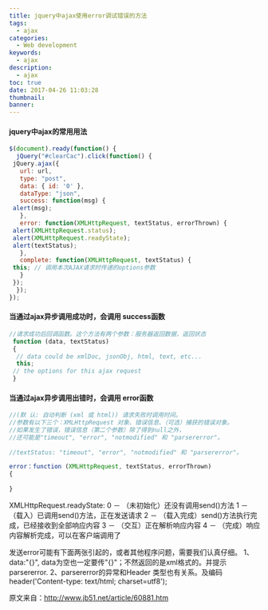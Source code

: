 ```yaml
---
title: jquery中ajax使用error调试错误的方法
tags:
  - ajax
categories:
  - Web development
keywords:
  - ajax
description:
  - ajax
toc: true
date: 2017-04-26 11:03:28
thumbnail:
banner:
---
```



#### jquery中ajax的常用用法
``` js
$(document).ready(function() {
  jQuery("#clearCac").click(function() {
 jQuery.ajax({
   url: url,
   type: "post",
   data: { id: '0' },
   dataType: "json",
   success: function(msg) {
 alert(msg);
   },
   error: function(XMLHttpRequest, textStatus, errorThrown) {
 alert(XMLHttpRequest.status);
 alert(XMLHttpRequest.readyState);
 alert(textStatus);
   },
   complete: function(XMLHttpRequest, textStatus) {
 this; // 调用本次AJAX请求时传递的options参数
   }
 });
  });
});
```

#### 当通过ajax异步调用成功时，会调用 success函数
``` js
//请求成功后回调函数。这个方法有两个参数：服务器返回数据，返回状态
 function (data, textStatus)
 {
  // data could be xmlDoc, jsonObj, html, text, etc...   
  this;
 // the options for this ajax request
 }
```

 #### 当通过ajax异步调用出错时，会调用 error函数 
``` js
//(默 认: 自动判断 (xml 或 html)) 请求失败时调用时间。
//参数有以下三个：XMLHttpRequest 对象、错误信息、（可选）捕获的错误对象。
//如果发生了错误，错误信息（第二个参数）除了得到null之外，
//还可能是"timeout", "error", "notmodified" 和 "parsererror"。
 
//textStatus: "timeout", "error", "notmodified" 和 "parsererror"。

error：function (XMLHttpRequest, textStatus, errorThrown) 
{ 
 
} 
```
XMLHttpRequest.readyState: 
0 － （未初始化）还没有调用send()方法
1 － （载入）已调用send()方法，正在发送请求
2 － （载入完成）send()方法执行完成，已经接收到全部响应内容
3 － （交互）正在解析响应内容
4 － （完成）响应内容解析完成，可以在客户端调用了

发送error可能有下面两张引起的，或者其他程序问题，需要我们认真仔细。
1、data:"{}", data为空也一定要传"{}"；不然返回的是xml格式的。并提示parsererror.
2、parsererror的异常和Header 类型也有关系。及编码header('Content-type: text/html; charset=utf8');


原文来自：http://www.jb51.net/article/60881.htm